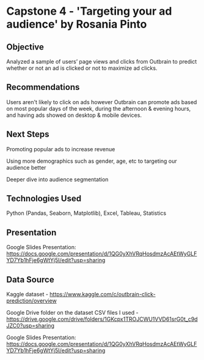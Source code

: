 # Capstone 4 - 'Targeting your ad audience' by Rosania Pinto

## Objective 

Analyzed a sample of users’ page views and clicks from Outbrain to predict whether or not an ad is clicked or not to maximize ad clicks.

## Recommendations 

Users aren't likely to click on ads however Outbrain can promote ads based on most popular days of the week, during the afternoon & evening hours, and having ads showed on desktop & mobile devices.

## Next Steps

Promoting popular ads to increase revenue

Using more demographics such as gender, age, etc to targeting our audience better

Deeper dive into audience segmentation

## Technologies Used

Python (Pandas, Seaborn, Matplotlib), Excel, Tableau, Statistics

## Presentation 

Google Slides Presentation: https://docs.google.com/presentation/d/1QG0yXhVRqHosdmzAcAEtWyGLFYD7Yb1hFje6gWtYj5I/edit?usp=sharing

## Data Source

Kaggle dataset - https://www.kaggle.com/c/outbrain-click-prediction/overview

Google Drive folder on the dataset CSV files I used - https://drive.google.com/drive/folders/1GKcpx1TROJCWU1VVD61srG0t_c9dJZC0?usp=sharing

Google Slides Presentation: https://docs.google.com/presentation/d/1QG0yXhVRqHosdmzAcAEtWyGLFYD7Yb1hFje6gWtYj5I/edit?usp=sharing